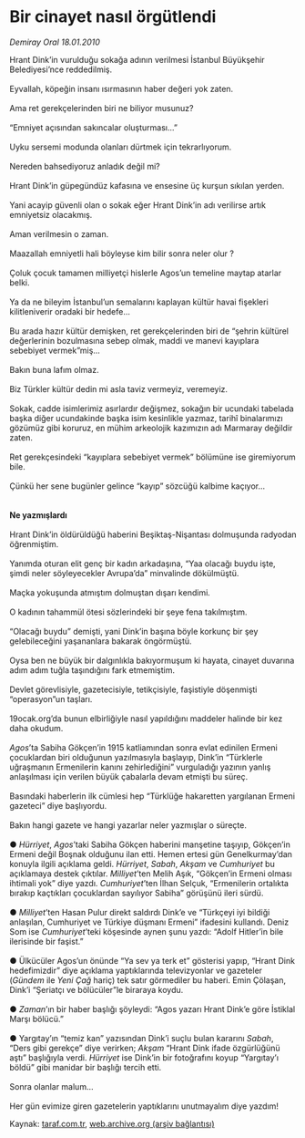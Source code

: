 # Bir cinayet nasıl örgütlendi

*Demiray Oral 18.01.2010*

<div class="yazi">Hrant Dink’in vurulduğu sokağa adının verilmesi İstanbul Büyükşehir Belediyesi’nce reddedilmiş. <br/><br/>Eyvallah, köpeğin insanı ısırmasının haber değeri yok zaten. <br/><br/>Ama ret gerekçelerinden biri ne biliyor musunuz? <br/><br/>“Emniyet açısından sakıncalar oluşturması...” <br/><br/>Uyku sersemi modunda olanları dürtmek için tekrarlıyorum. <br/><br/>Nereden bahsediyoruz anladık değil mi? <br/><br/>Hrant Dink’in güpegündüz kafasına ve ensesine üç kurşun sıkılan yerden. <br/><br/>Yani acayip güvenli olan o sokak eğer Hrant Dink’in adı verilirse artık emniyetsiz olacakmış. <br/><br/>Aman verilmesin o zaman. <br/><br/>Maazallah emniyetli hali böyleyse kim bilir sonra neler olur ? <br/><br/>Çoluk çocuk tamamen milliyetçi hislerle Agos’un temeline maytap atarlar belki. <br/><br/>Ya da ne bileyim İstanbul’un semalarını kaplayan kültür havai fişekleri kilitleniverir oradaki bir hedefe... <br/><br/>Bu arada hazır kültür demişken, ret gerekçelerinden biri de “şehrin kültürel değerlerinin bozulmasına sebep olmak, maddi ve manevi kayıplara sebebiyet vermek”miş... <br/><br/>Bakın buna lafım olmaz. <br/><br/>Biz Türkler kültür dedin mi asla taviz vermeyiz, veremeyiz. <br/><br/>Sokak, cadde isimlerimiz asırlardır değişmez, sokağın bir ucundaki tabelada başka diğer ucundakinde başka isim kesinlikle yazmaz, tarihî binalarımızı gözümüz gibi koruruz, en mühim arkeolojik kazımızın adı Marmaray değildir zaten. <br/><br/>Ret gerekçesindeki “kayıplara sebebiyet vermek” bölümüne ise giremiyorum bile. <br/><br/>Çünkü her sene bugünler gelince “kayıp” sözcüğü kalbime kaçıyor...<b> <br/><br/><br/>Ne yazmışlardı</b> <br/><br/>Hrant Dink’in öldürüldüğü haberini Beşiktaş-Nişantası dolmuşunda radyodan öğrenmiştim. <br/><br/>Yanımda oturan elit genç bir kadın arkadaşına, “Yaa olacağı buydu işte, şimdi neler söyleyecekler Avrupa’da” minvalinde dökülmüştü. <br/><br/>Maçka yokuşunda atmıştım dolmuştan dışarı kendimi. <br/><br/>O kadının tahammül ötesi sözlerindeki bir şeye fena takılmıştım. <br/><br/>“Olacağı buydu” demişti, yani Dink’in başına böyle korkunç bir şey gelebileceğini yaşananlara bakarak öngörmüştü. <br/><br/>Oysa ben ne büyük bir dalgınlıkla bakıyormuşum ki hayata, cinayet duvarına adım adım tuğla taşındığını fark etmemiştim. <br/><br/>Devlet görevlisiyle, gazetecisiyle, tetikçisiyle, faşistiyle döşenmişti “operasyon”un taşları. <br/><br/>19ocak.org’da bunun elbirliğiyle nasıl yapıldığını maddeler halinde bir kez daha okudum.<i> <br/><br/>Agos</i>’ta Sabiha Gökçen’in 1915 katliamından sonra evlat edinilen Ermeni çocuklardan biri olduğunun yazılmasıyla başlayıp, Dink’in “Türklerle uğraşmanın Ermenilerin kanını zehirlediğini” vurguladığı yazının yanlış anlaşılması için verilen büyük çabalarla devam etmişti bu süreç. <br/><br/>Basındaki haberlerin ilk cümlesi hep “Türklüğe hakaretten yargılanan Ermeni gazeteci” diye başlıyordu. <br/><br/>Bakın hangi gazete ve hangi yazarlar neler yazmışlar o süreçte. <br/><br/>● <i>Hürriyet</i>, <i>Agos</i>’taki Sabiha Gökçen haberini manşetine taşıyıp, Gökçen’in Ermeni değil Boşnak olduğunu ilan etti. Hemen ertesi gün Genelkurmay’dan konuyla ilgili açıklama geldi. <i>Hürriyet</i>, <i>Sabah</i>, <i>Akşam</i> ve <i>Cumhuriyet</i> bu açıklamaya destek çıktılar. <i>Milliyet</i>’ten Melih Aşık, “Gökçen’in Ermeni olması ihtimali yok” diye yazdı. <i>Cumhuriyet</i>’ten İlhan Selçuk, “Ermenilerin ortalıkta bırakıp kaçtıkları çocuklardan sayılıyor Sabiha” görüşünü ileri sürdü. <br/><br/>● <i>Milliyet</i>’ten Hasan Pulur direkt saldırdı Dink’e ve “Türkçeyi iyi bildiği anlaşılan, Cumhuriyet ve Türkiye düşmanı Ermeni” ifadesini kullandı. Deniz Som ise <i>Cumhuriyet</i>’teki köşesinde aynen şunu yazdı: “Adolf Hitler’in bile ilerisinde bir faşist.” <br/><br/>● Ülkücüler Agos’un önünde “Ya sev ya terk et” gösterisi yapıp, “Hrant Dink hedefimizdir” diye açıklama yaptıklarında televizyonlar ve gazeteler (<i>Gündem</i> ile <i>Yeni Çağ</i> hariç) tek satır görmediler bu haberi. Emin Çölaşan, Dink’i “Şeriatçı ve bölücüler”le biraraya koydu. <br/><br/>● <i>Zaman</i>’ın bir haber başlığı şöyleydi: “Agos yazarı Hrant Dink’e göre İstiklal Marşı bölücü.” <br/><br/>● Yargıtay’ın “temiz kan” yazısından Dink’i suçlu bulan kararını <i>Sabah</i>, “Ders gibi gerekçe” diye verirken; <i>Akşam</i> “Hrant Dink ifade özgürlüğünü aştı” başlığıyla verdi. <i>Hürriyet</i> ise Dink’in bir fotoğrafını koyup “Yargıtay’ı böldü” gibi manidar bir başlığı tercih etti. <br/><br/>Sonra olanlar malum... <br/><br/>Her gün evimize giren gazetelerin yaptıklarını unutmayalım diye yazdım!</div>

Kaynak: [taraf.com.tr](http://taraf.com.tr:80/makale/9567.htm), [web.archive.org (arşiv bağlantısı)](http://web.archive.org/web/20100331020738/http://taraf.com.tr:80/makale/9567.htm)
